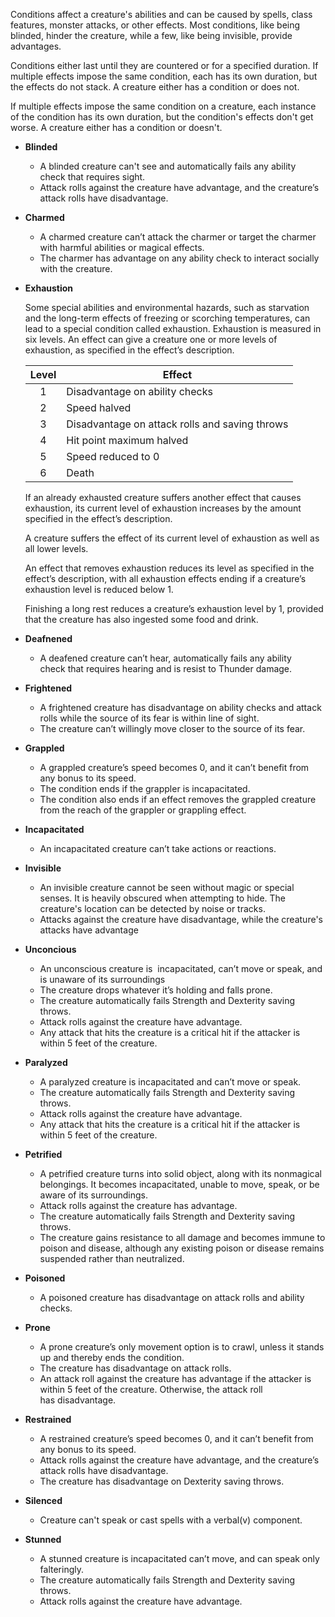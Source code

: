 Conditions affect a creature's abilities and can be caused by spells, class features, monster attacks, or other effects. Most conditions, like being blinded, hinder the creature, while a few, like being invisible, provide advantages. 

Conditions either last until they are countered or for a specified duration. If multiple effects impose the same condition, each has its own duration, but the effects do not stack. A creature either has a condition or does not.

If multiple effects impose the same condition on a creature, each instance of the condition has its own duration, but the condition's effects don't get worse. A creature either has a condition or doesn't.

- **Blinded**
    - A blinded creature can't see and automatically fails any ability check that requires sight.
    - Attack rolls against the creature have advantage, and the creature’s attack rolls have disadvantage.

- **Charmed**
    - A charmed creature can’t attack the charmer or target the charmer with harmful abilities or magical effects.
    - The charmer has advantage on any ability check to interact socially with the creature.

- **Exhaustion**
    
    Some special abilities and environmental hazards, such as starvation and the long-­term effects of freezing or scorching temperatures, can lead to a special condition called exhaustion. Exhaustion is measured in six levels. An effect can give a creature one or more levels of exhaustion, as specified in the effect’s description.
    
    | **Level** | **Effect** |
    | :-: | --- |
    | 1 | Disadvantage on ability checks |
    | 2 | Speed halved |
    | 3 | Disadvantage on attack rolls and saving throws |
    | 4 | Hit point maximum halved |
    | 5 | Speed reduced to 0 |
    | 6 | Death |
    
    If an already exhausted creature suffers another effect that causes exhaustion, its current level of exhaustion increases by the amount specified in the effect’s description.
    
    A creature suffers the effect of its current level of exhaustion as well as all lower levels. 
    
    An effect that removes exhaustion reduces its level as specified in the effect’s description, with all exhaustion effects ending if a creature’s exhaustion level is reduced below 1.
    
    Finishing a long rest reduces a creature’s exhaustion level by 1, provided that the creature has also ingested some food and drink.
    
- **Deafnened**
    - A deafened creature can’t hear, automatically fails any ability check that requires hearing and is resist to Thunder damage.

- **Frightened**
    - A frightened creature has disadvantage on ability checks and attack rolls while the source of its fear is within line of sight.
    - The creature can’t willingly move closer to the source of its fear.

- **Grappled**
    - A grappled creature’s speed becomes 0, and it can’t benefit from any bonus to its speed.
    - The condition ends if the grappler is incapacitated.
    - The condition also ends if an effect removes the grappled creature from the reach of the grappler or grappling effect.

- **Incapacitated**
    - An incapacitated creature can’t take actions or reactions.

- **Invisible**
    - An invisible creature cannot be seen without magic or special senses. It is heavily obscured when attempting to hide. The creature's location can be detected by noise or tracks.
    - Attacks against the creature have disadvantage, while the creature's attacks have advantage

- **Unconcious**
    - An unconscious creature is  incapacitated, can’t move or speak, and is unaware of its surroundings
    - The creature drops whatever it’s holding and falls prone.
    - The creature automatically fails Strength and Dexterity saving throws.
    - Attack rolls against the creature have advantage.
    - Any attack that hits the creature is a critical hit if the attacker is within 5 feet of the creature.

- **Paralyzed**
    - A paralyzed creature is incapacitated and can’t move or speak.
    - The creature automatically fails Strength and Dexterity saving throws.
    - Attack rolls against the creature have advantage.
    - Any attack that hits the creature is a critical hit if the attacker is within 5 feet of the creature.

- **Petrified**
    - A petrified creature turns into solid object, along with its nonmagical belongings. It becomes incapacitated, unable to move, speak, or be aware of its surroundings.
    - Attack rolls against the creature has advantage.
    - The creature automatically fails Strength and Dexterity saving throws.
    - The creature gains resistance to all damage and becomes immune to poison and disease, although any existing poison or disease remains suspended rather than neutralized.

- **Poisoned**
    - A poisoned creature has disadvantage on attack rolls and ability checks.

- **Prone**
    - A prone creature’s only movement option is to crawl, unless it stands up and thereby ends the condition.
    - The creature has disadvantage on attack rolls.
    - An attack roll against the creature has advantage if the attacker is within 5 feet of the creature. Otherwise, the attack roll has disadvantage.

- **Restrained**
    - A restrained creature’s speed becomes 0, and it can’t benefit from any bonus to its speed.
    - Attack rolls against the creature have advantage, and the creature’s attack rolls have disadvantage.
    - The creature has disadvantage on Dexterity saving throws.

- **Silenced**
    - Creature can't speak or cast spells with a verbal(v) component.

- **Stunned**
    - A stunned creature is incapacitated can’t move, and can speak only falteringly.
    - The creature automatically fails Strength and Dexterity saving throws.
    - Attack rolls against the creature have advantage.